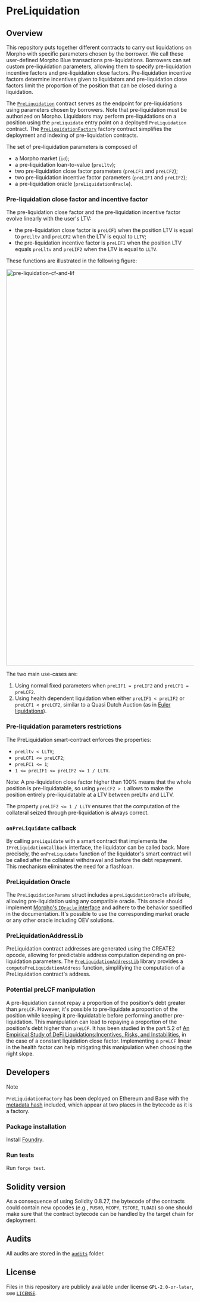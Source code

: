 # PreLiquidation

## Overview

This repository puts together different contracts to carry out liquidations on Morpho with specific parameters chosen by the borrower.
We call these user-defined Morpho Blue transactions pre-liquidations.
Borrowers can set custom pre-liquidation parameters, allowing them to specify pre-liquidation incentive factors and pre-liquidation close factors.
Pre-liquidation incentive factors determine incentives given to liquidators and pre-liquidation close factors limit the proportion of the position that can be closed during a liquidation.

The [`PreLiquidation`](./src/PreLiquidation.sol) contract serves as the endpoint for pre-liquidations using parameters chosen by borrowers.
Note that pre-liquidation must be authorized on Morpho.
Liquidators may perform pre-liquidations on a position using the `preLiquidate` entry point on a deployed `PreLiquidation` contract.
The [`PreLiquidationFactory`](./src/PreLiquidationFactory.sol) factory contract simplifies the deployment and indexing of pre-liquidation contracts.

The set of pre-liquidation parameters is composed of

- a Morpho market (`id`);
- a pre-liquidation loan-to-value (`preLltv`);
- two pre-liquidation close factor parameters (`preLCF1` and `preLCF2`);
- two pre-liquidation incentive factor parameters (`preLIF1` and `preLIF2`);
- a pre-liquidation oracle (`preLiquidationOracle`).

### Pre-liquidation close factor and incentive factor

The pre-liquidation close factor and the pre-liquidation incentive factor evolve linearly with the user's LTV:

- the pre-liquidation close factor is `preLCF1` when the position LTV is equal to `preLltv` and `preLCF2` when the LTV is equal to `LLTV`;
- the pre-liquidation incentive factor is `preLIF1` when the position LTV equals `preLltv` and `preLIF2` when the LTV is equal to `LLTV`.

These functions are illustrated in the following figure:

<img width="1061" alt="pre-liquidation-cf-and-lif" src="https://github.com/user-attachments/assets/7d65a88e-8187-4b90-848e-9aa5ee66b971">

The two main use-cases are:

1. Using normal fixed parameters when `preLIF1 = preLIF2` and `preLCF1 = preLCF2`.
2. Using health dependent liquidation when either `preLIF1 < preLIF2` or `preLCF1 < preLCF2`, similar to a Quasi Dutch Auction (as in [Euler liquidations](https://docs-v1.euler.finance/getting-started/white-paper#liquidations)).

### Pre-liquidation parameters restrictions

The PreLiquidation smart-contract enforces the properties:

- `preLltv < LLTV`;
- `preLCF1 <= preLCF2`;
- `preLFC1 <= 1`;
- `1 <= preLIF1 <= preLIF2 <= 1 / LLTV`.

Note: A pre-liquidation close factor higher than 100% means that the whole position is pre-liquidatable, so using `preLCF2 > 1` allows to make the position entirely pre-liquidatable at a LTV between preLltv and LLTV.

The property `preLIF2 <= 1 / LLTV` ensures that the computation of the collateral seized through pre-liquidation is always correct.

### `onPreLiquidate` callback

By calling `preLiquidate` with a smart contract that implements the `IPreLiquidationCallback` interface, the liquidator can be called back.
More precisely, the `onPreLiquidate` function of the liquidator's smart contract will be called after the collateral withdrawal and before the debt repayment.
This mechanism eliminates the need for a flashloan.

### PreLiquidation Oracle

The `PreLiquidationParams` struct includes a `preLiquidationOracle` attribute, allowing pre-liquidation using any compatible oracle.
This oracle should implement [Morpho's `IOracle` interface](https://github.com/morpho-org/morpho-blue/blob/main/src/interfaces/IOracle.sol) and adhere to the behavior specified in the documentation.
It's possible to use the corresponding market oracle or any other oracle including OEV solutions.

### PreLiquidationAddressLib

PreLiquidation contract addresses are generated using the CREATE2 opcode, allowing for predictable address computation depending on pre-liquidation parameters.
The [`PreLiquidationAddressLib`](./src/libraries/periphery/PreLiquidationAddressLib.sol) library provides a `computePreLiquidationAddress` function, simplifying the computation of a PreLiquidation contract's address.

### Potential preLCF manipulation

A pre-liquidation cannot repay a proportion of the position's debt greater than `preLCF`.
However, it's possible to pre-liquidate a proportion of the position while keeping it pre-liquidatable before performing another pre-liquidation.
This manipulation can lead to repaying a proportion of the position's debt higher than `preLCF`.
It has been studied in the part 5.2 of [An Empirical Study of DeFi Liquidations:Incentives, Risks, and Instabilities](https://arxiv.org/pdf/2106.06389), in the case of a constant liquidation close factor.
Implementing a `preLCF` linear in the health factor can help mitigating this manipulation when choosing the right slope.

## Developers

> [!NOTE]
> `PreLiquidationFactory` has been deployed on Ethereum and Base with the [metadata hash](https://docs.soliditylang.org/en/latest/metadata.html) included, which appear at two places in the bytecode as it is a factory.

### Package installation

Install [Foundry](https://book.getfoundry.sh/getting-started/installation).

### Run tests

Run `forge test`.

## Solidity version

As a consequence of using Solidity 0.8.27, the bytecode of the contracts could contain new opcodes (e.g., `PUSH0`, `MCOPY`, `TSTORE`, `TLOAD`) so one should make sure that the contract bytecode can be handled by the target chain for deployment.

## Audits

All audits are stored in the [`audits`](./audits) folder.

## License

Files in this repository are publicly available under license `GPL-2.0-or-later`, see [`LICENSE`](./LICENSE).
